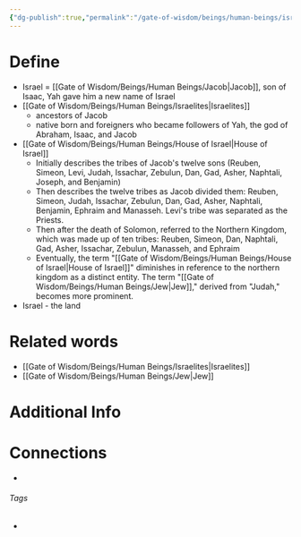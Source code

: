 ```yaml
---
{"dg-publish":true,"permalink":"/gate-of-wisdom/beings/human-beings/israel/","tags":["#GateWisdom","#HumanBeing"]}
---
```


# Define
- Israel = [[Gate of Wisdom/Beings/Human Beings/Jacob\|Jacob]], son of Isaac, Yah gave him a new name of Israel
- [[Gate of Wisdom/Beings/Human Beings/Israelites\|Israelites]]
	- ancestors of Jacob
	- native born and foreigners who became followers of Yah, the god of Abraham, Isaac, and Jacob
- [[Gate of Wisdom/Beings/Human Beings/House of Israel\|House of Israel]] 
	- Initially describes the tribes of Jacob's twelve sons (Reuben, Simeon, Levi, Judah, Issachar, Zebulun, Dan, Gad, Asher, Naphtali, Joseph, and Benjamin)
	- Then describes the twelve tribes as Jacob divided them: Reuben, Simeon, Judah, Issachar, Zebulun, Dan, Gad, Asher, Naphtali, Benjamin, Ephraim and Manasseh. Levi's tribe was separated as the Priests.
	- Then after the death of Solomon, referred to the Northern Kingdom, which was made up of ten tribes: Reuben, Simeon, Dan, Naphtali, Gad, Asher, Issachar, Zebulun, Manasseh, and Ephraim 
	- Eventually, the term "[[Gate of Wisdom/Beings/Human Beings/House of Israel\|House of Israel]]" diminishes in reference to the northern kingdom as a distinct entity. The term "[[Gate of Wisdom/Beings/Human Beings/Jew\|Jew]]," derived from "Judah," becomes more prominent.  
- Israel - the land 

# Related words
- [[Gate of Wisdom/Beings/Human Beings/Israelites\|Israelites]]
- [[Gate of Wisdom/Beings/Human Beings/Jew\|Jew]]

# Additional Info


# Connections


- 

###### Tags
- 